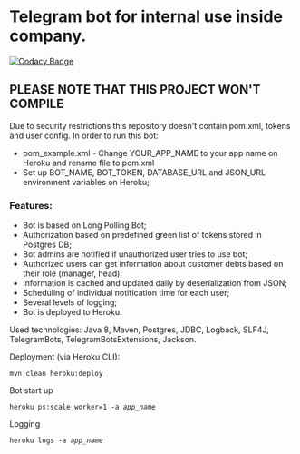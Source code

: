 # Telegram bot for internal use inside company.
[![Codacy Badge](https://app.codacy.com/project/badge/Grade/31c586b264204eef98c12a700563b089)](https://www.codacy.com/manual/whiskels/TelegramNotifierBot?utm_source=github.com&amp;utm_medium=referral&amp;utm_content=whiskels/TelegramNotifierBot&amp;utm_campaign=Badge_Grade)
## PLEASE NOTE THAT THIS PROJECT WON'T COMPILE
Due to security restrictions this repository doesn't contain pom.xml, tokens and user config.
In order to run this bot:
- pom_example.xml - Change YOUR_APP_NAME to your app name on Heroku and rename file to pom.xml
- Set up BOT_NAME, BOT_TOKEN, DATABASE_URL and JSON_URL environment variables on Heroku;

### Features:
- Bot is based on Long Polling Bot;
- Authorization based on predefined green list of tokens stored in Postgres DB;
- Bot admins are notified if unauthorized user tries to use bot;
- Authorized users can get information about customer debts based on their role (manager, head);
- Information is cached and updated daily by deserialization from JSON;
- Scheduling of individual notification time for each user;
- Several levels of logging;
- Bot is deployed to Heroku.

Used technologies: Java 8, Maven, Postgres, JDBC, Logback, SLF4J, TelegramBots, TelegramBotsExtensions, Jackson.

Deployment (via Heroku CLI):

<code>mvn clean heroku:deploy</code>

Bot start up

<code>heroku ps:scale worker=1 -a *app_name*</code>

Logging

<code>heroku logs -a *app_name*</code>
